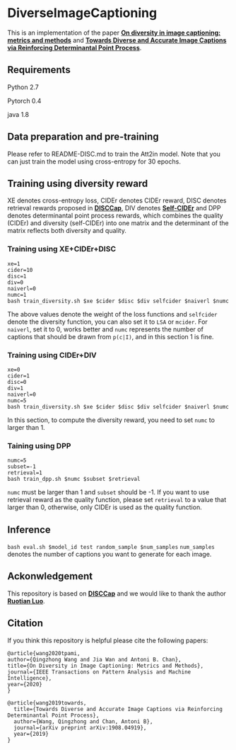 # DiverseImageCaptioning
This is an implementation of the paper [**On diversity in image captioning: metrics and methods**](https://doi.ieeecomputersociety.org/10.1109/TPAMI.2020.3013834) and [**Towards Diverse and Accurate Image Captions via Reinforcing Determinantal Point Process**](https://arxiv.org/abs/1908.04919).

## Requirements
Python 2.7

Pytorch 0.4

java 1.8

## Data preparation and pre-training
Please refer to README-DISC.md to train the Att2in model. Note that you can just train the model using cross-entropy for 30 epochs.

## Training using diversity reward
XE denotes cross-entropy loss, CIDEr denotes CIDEr reward, DISC denotes retrieval rewards proposed in [**DISCCap**](https://openaccess.thecvf.com/content_cvpr_2018/papers/Luo_Discriminability_Objective_for_CVPR_2018_paper.pdf), DIV denotes [**Self-CIDEr**](https://openaccess.thecvf.com/content_CVPR_2019/html/Wang_Describing_Like_Humans_On_Diversity_in_Image_Captioning_CVPR_2019_paper.html) and DPP denotes determinantal point process rewards, which combines the quality (CIDEr) and diversity (self-CIDEr) into one matrix and the determinant of the matrix reflects both diversity and quality.
### Training using XE+CIDEr+DISC
```
xe=1
cider=10
disc=1
div=0
naiverl=0
numc=1
bash train_diversity.sh $xe $cider $disc $div selfcider $naiverl $numc
```
The above values denote the weight of the loss functions and ```selfcider``` denote the diversity function, you can also set it to ```LSA``` or ```mcider```. For ```naiverl```, set it to 0, works better and ```numc``` represents the number of captions that should be drawn from ```p(c|I)```, and in this section 1 is fine.
### Training using CIDEr+DIV
```
xe=0
cider=1
disc=0
div=1
naiverl=0
numc=5
bash train_diversity.sh $xe $cider $disc $div selfcider $naiverl $numc
```
In this section, to compute the diversity reward, you need to set ```numc``` to larger than 1.

### Taining using DPP
```
numc=5
subset=-1
retrieval=1
bash train_dpp.sh $numc $subset $retrieval
```
```numc``` must be larger than 1 and ```subset``` should be -1. If you want to use retrieval reward as the quality function, please set ```retrieval``` to a value that larger than 0, otherwise, only CIDEr is used as the quality function.

## Inference
```bash eval.sh $model_id test random_sample $num_samples```
```num_samples``` denotes the number of captions you want to generate for each image.

## Ackonwledgement
This repository is based on [**DISCCap**](https://openaccess.thecvf.com/content_cvpr_2018/papers/Luo_Discriminability_Objective_for_CVPR_2018_paper.pdf) and we would like to thank the author [**Ruotian Luo**](https://ttic.uchicago.edu/~rluo/).

## Citation
If you think this repository is helpful please cite the following papers:
```
@article{wang2020tpami,
author={Qingzhong Wang and Jia Wan and Antoni B. Chan},
title={On Diversity in Image Captioning: Metrics and Methods},
journal={IEEE Transactions on Pattern Analysis and Machine Intelligence},
year={2020}
}

@article{wang2019towards,
  title={Towards Diverse and Accurate Image Captions via Reinforcing Determinantal Point Process},
  author={Wang, Qingzhong and Chan, Antoni B},
  journal={arXiv preprint arXiv:1908.04919},
  year={2019}
}
```
